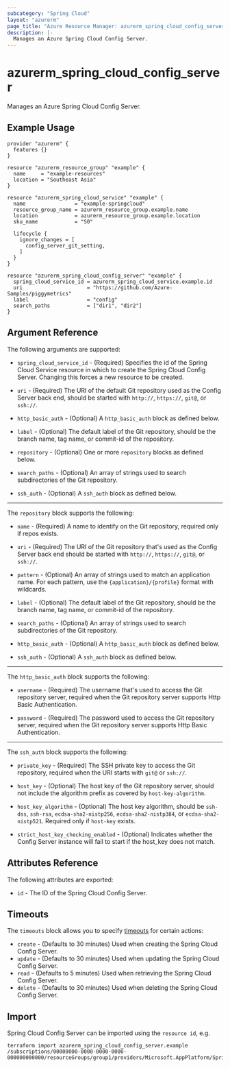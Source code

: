 ```yaml
---
subcategory: "Spring Cloud"
layout: "azurerm"
page_title: "Azure Resource Manager: azurerm_spring_cloud_config_server"
description: |-
  Manages an Azure Spring Cloud Config Server.
---
```


# azurerm_spring_cloud_config_server

Manages an Azure Spring Cloud Config Server.

## Example Usage

```hcl
provider "azurerm" {
  features {}
}

resource "azurerm_resource_group" "example" {
  name     = "example-resources"
  location = "Southeast Asia"
}

resource "azurerm_spring_cloud_service" "example" {
  name                = "example-springcloud"
  resource_group_name = azurerm_resource_group.example.name
  location            = azurerm_resource_group.example.location
  sku_name            = "S0"

  lifecycle {
    ignore_changes = [
      config_server_git_setting,
    ]
  }
}

resource "azurerm_spring_cloud_config_server" "example" {
  spring_cloud_service_id = azurerm_spring_cloud_service.example.id
  uri                     = "https://github.com/Azure-Samples/piggymetrics"
  label                   = "config"
  search_paths            = ["dir1", "dir2"]
}
```

## Argument Reference

The following arguments are supported:

* `spring_cloud_service_id` - (Required) Specifies the id of the Spring Cloud Service resource in which to create the Spring Cloud Config Server. Changing this forces a new resource to be created.

* `uri` - (Required) The URI of the default Git repository used as the Config Server back end, should be started with `http://`, `https://`, `git@`, or `ssh://`.

* `http_basic_auth` - (Optional) A `http_basic_auth` block as defined below.

* `label` - (Optional) The default label of the Git repository, should be the branch name, tag name, or commit-id of the repository.

* `repository` - (Optional) One or more `repository` blocks as defined below.

* `search_paths` - (Optional) An array of strings used to search subdirectories of the Git repository.

* `ssh_auth` - (Optional) A `ssh_auth` block as defined below.

---

The `repository` block supports the following:

* `name` - (Required) A name to identify on the Git repository, required only if repos exists.

* `uri` - (Required) The URI of the Git repository that's used as the Config Server back end should be started with `http://`, `https://`, `git@`, or `ssh://`.

* `pattern` - (Optional) An array of strings used to match an application name. For each pattern, use the `{application}/{profile}` format with wildcards.

* `label` - (Optional) The default label of the Git repository, should be the branch name, tag name, or commit-id of the repository.

* `search_paths` - (Optional) An array of strings used to search subdirectories of the Git repository.

* `http_basic_auth` - (Optional) A `http_basic_auth` block as defined below.

* `ssh_auth` - (Optional) A `ssh_auth` block as defined below.

---

The `http_basic_auth` block supports the following:

* `username` - (Required) The username that's used to access the Git repository server, required when the Git repository server supports Http Basic Authentication.

* `password` - (Required) The password used to access the Git repository server, required when the Git repository server supports Http Basic Authentication.

---

The `ssh_auth` block supports the following:

* `private_key` - (Required) The SSH private key to access the Git repository, required when the URI starts with `git@` or `ssh://`.

* `host_key` - (Optional) The host key of the Git repository server, should not include the algorithm prefix as covered by `host-key-algorithm`.

* `host_key_algorithm` - (Optional) The host key algorithm, should be `ssh-dss`, `ssh-rsa`, `ecdsa-sha2-nistp256`, `ecdsa-sha2-nistp384`, or `ecdsa-sha2-nistp521`. Required only if `host-key` exists.

* `strict_host_key_checking_enabled` - (Optional) Indicates whether the Config Server instance will fail to start if the host_key does not match.

## Attributes Reference

The following attributes are exported:

* `id` - The ID of the Spring Cloud Config Server.

## Timeouts

The `timeouts` block allows you to specify [timeouts](https://www.terraform.io/docs/configuration/resources.html#timeouts) for certain actions:

* `create` - (Defaults to 30 minutes) Used when creating the Spring Cloud Config Server.
* `update` - (Defaults to 30 minutes) Used when updating the Spring Cloud Config Server.
* `read` - (Defaults to 5 minutes) Used when retrieving the Spring Cloud Config Server.
* `delete` - (Defaults to 30 minutes) Used when deleting the Spring Cloud Config Server.

## Import

Spring Cloud Config Server can be imported using the `resource id`, e.g.

```shell
terraform import azurerm_spring_cloud_config_server.example /subscriptions/00000000-0000-0000-0000-000000000000/resourceGroups/group1/providers/Microsoft.AppPlatform/Spring/spring1
```
